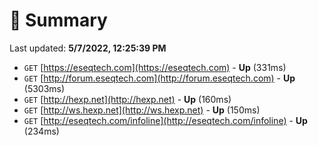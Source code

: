 # 📖 Summary
Last updated: **5/7/2022, 12:25:39 PM**

- `GET` [https://eseqtech.com](https://eseqtech.com) - **Up** (331ms)
- `GET` [http://forum.eseqtech.com](http://forum.eseqtech.com) - **Up** (5303ms)
- `GET` [http://hexp.net](http://hexp.net) - **Up** (160ms)
- `GET` [http://ws.hexp.net](http://ws.hexp.net) - **Up** (150ms)
- `GET` [http://eseqtech.com/infoline](http://eseqtech.com/infoline) - **Up** (234ms)
